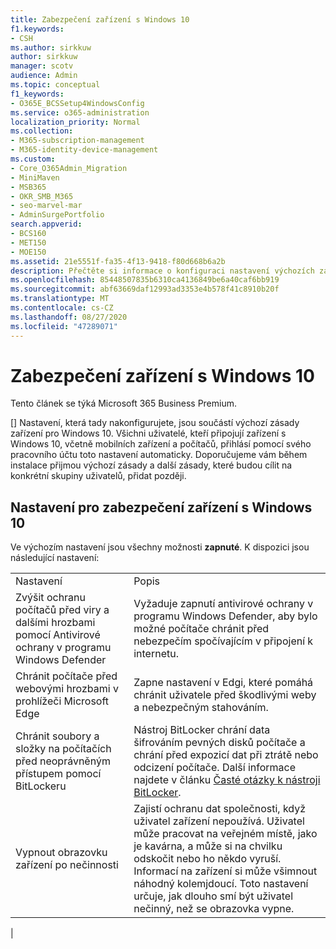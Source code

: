 ```yaml
---
title: Zabezpečení zařízení s Windows 10
f1.keywords:
- CSH
ms.author: sirkkuw
author: sirkkuw
manager: scotv
audience: Admin
ms.topic: conceptual
f1_keywords:
- O365E_BCSSetup4WindowsConfig
ms.service: o365-administration
localization_priority: Normal
ms.collection:
- M365-subscription-management
- M365-identity-device-management
ms.custom:
- Core_O365Admin_Migration
- MiniMaven
- MSB365
- OKR_SMB_M365
- seo-marvel-mar
- AdminSurgePortfolio
search.appverid:
- BCS160
- MET150
- MOE150
ms.assetid: 21e5551f-fa35-4f13-9418-f80d668b6a2b
description: Přečtěte si informace o konfiguraci nastavení výchozích zásad zařízení, která se budou zobrazovat při přihlášení ke svému pracovnímu nebo školnímu účtu.
ms.openlocfilehash: 85448507835b6310ca4136849be6a40caf6bb919
ms.sourcegitcommit: abf63669daf12993ad3353e4b578f41c8910b20f
ms.translationtype: MT
ms.contentlocale: cs-CZ
ms.lasthandoff: 08/27/2020
ms.locfileid: "47289071"
---
```

# <a name="secure-windows-10-devices"></a>Zabezpečení zařízení s Windows 10

Tento článek se týká Microsoft 365 Business Premium.

[] Nastavení, která tady nakonfigurujete, jsou součástí výchozí zásady zařízení pro Windows 10. Všichni uživatelé, kteří připojují zařízení s Windows 10, včetně mobilních zařízení a počítačů, přihlásí pomocí svého pracovního účtu toto nastavení automaticky. Doporučujeme vám během instalace přijmou výchozí zásady a další zásady, které budou cílit na konkrétní skupiny uživatelů, přidat později.
  
## <a name="settings-to-secure-windows-10-devices"></a>Nastavení pro zabezpečení zařízení s Windows 10

Ve výchozím nastavení jsou všechny možnosti **zapnuté**. K dispozici jsou následující nastavení:
  
|||
|:-----|:-----|
|Nastavení  <br/> |Popis  <br/> |
|Zvýšit ochranu počítačů před viry a dalšími hrozbami pomocí Antivirové ochrany v programu Windows Defender  <br/> |Vyžaduje zapnutí antivirové ochrany v programu Windows Defender, aby bylo možné počítače chránit před nebezpečím spočívajícím v připojení k internetu.  <br/> |
|Chránit počítače před webovými hrozbami v prohlížeči Microsoft Edge  <br/> |Zapne nastavení v Edgi, které pomáhá chránit uživatele před škodlivými weby a nebezpečným stahováním.  <br/> |
|Chránit soubory a složky na počítačích před neoprávněným přístupem pomocí BitLockeru  <br/> |Nástroj BitLocker chrání data šifrováním pevných disků počítače a chrání před expozicí dat při ztrátě nebo odcizení počítače. Další informace najdete v článku [Časté otázky k nástroji BitLocker](https://go.microsoft.com/fwlink/?linkid=871000).  <br/> |
|Vypnout obrazovku zařízení po nečinnosti  <br/> |Zajistí ochranu dat společnosti, když uživatel zařízení nepoužívá. Uživatel může pracovat na veřejném místě, jako je kavárna, a může si na chvilku odskočit nebo ho někdo vyruší. Informací na zařízení si může všimnout náhodný kolemjdoucí. Toto nastavení určuje, jak dlouho smí být uživatel nečinný, než se obrazovka vypne.  <br/> |
|